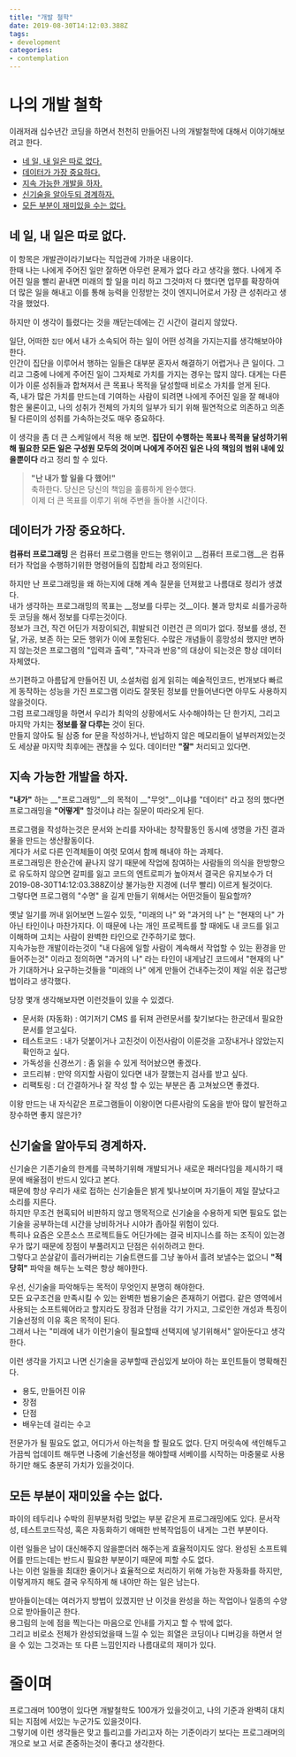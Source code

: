 ```yaml
---
title: "개발 철학"
date: 2019-08-30T14:12:03.388Z
tags:
- development
categories:
- contemplation
---
```


# 나의 개발 철학

이래저래 십수년간 코딩을 하면서 천천히 만들어진 나의 개발철학에 대해서 이야기해보려고 한다.

* [네 일, 내 일은 따로 없다.](#네-일-내-일은-따로-없다)
* [데이터가 가장 중요하다.](#데이터가-가장-중요하다)
* [지속 가능한 개발을 하자.](#지속-가능한-개발을-하자)
* [신기술을 알아두되 경계하자.](#신기술을-알아두되-경계하자)
* [모든 부분이 재미있을 수는 없다.](#모든-부분이-재미있을-수는-없다)

## 네 일, 내 일은 따로 없다.

이 항목은 개발관이라기보다는 직업관에 가까운 내용이다.  
한때 나는 나에게 주어진 일만 잘하면 아무런 문제가 없다 라고 생각을 했다. 나에게 주어진 일을 빨리 끝내면 미래의 할 일을 미리 하고 그것마저 다 했다면 업무를 확장하여 더 많은 일을 해내고 이를 통해 능력을 인정받는 것이 엔지니어로서 가장 큰 성취라고 생각을 했었다.

하지만 이 생각이 틀렸다는 것을 깨닫는데에는 긴 시간이 걸리지 않았다.  

일단, 어떠한 `집단` 에서 내가 소속되어 하는 일이 어떤 성격을 가지는지를 생각해보아야 한다.  
인간이 집단을 이루어서 행하는 일들은 대부분 혼자서 해결하기 어렵거나 큰 일이다. 그리고 그중에 나에게 주어진 일이 그자체로 가치를 가지는 경우는 많지 않다. 대게는 다른이가 이룬 성취들과 합쳐져서 큰 목표나 목적을 달성할때 비로소 가치를 얻게 된다.  
즉, 내가 많은 가치를 만드는데 기여하는 사람이 되려면 나에게 주어진 일을 잘 해내야 함은 물론이고, 나의 성취가 전체의 가치의 일부가 되기 위해 필연적으로 의존하고 의존될 다른이의 성취를 가속하는것도 매우 중요하다.

이 생각을 좀 더 큰 스케일에서 적용 해 보면. __집단이 수행하는 목표나 목적을 달성하기위해 필요한 모든 일은 구성원 모두의 것이며 나에게 주어진 일은 나의 책임의 범위 내에 있을뿐이다__ 라고 정리 할 수 있다.

> __"난 내가 할 일을 다 했어!"__  
> 축하한다. 당신은 당신의 책임을 훌륭하게 완수했다.  
> 이제 더 큰 목표를 이루기 위해 주변을 돌아볼 시간이다.

## 데이터가 가장 중요하다.

__컴퓨터 프로그래밍__ 은 컴퓨터 프로그램을 만드는 행위이고 __컴퓨터 프로그램__은 컴퓨터가 작업을 수행하기위한 명령어들의 집합체 라고 정의된다.

하지만 난 프로그래밍을 왜 하는지에 대해 계속 질문을 던져왔고 나름대로 정리가 생겼다.  
내가 생각하는 프로그래밍의 목표는 __정보를 다루는 것__이다. 불과 망치로 쇠를가공하듯 코딩을 해서 정보를 다루는것이다.  
정보가 크건, 작건 어딘가 저장이되건, 휘발되건 이런건 큰 의미가 없다. 정보를 생성, 전달, 가공, 보존 하는 모든 행위가 이에 포함된다. 수많은 개념들이 흥망성쇠 했지만 변하지 않는것은 프로그램의 "입력과 출력", "자극과 반응"의 대상이 되는것은 항상 데이터 자체였다.

쓰기편하고 아름답게 만들어진 UI, 소설처럼 쉽게 읽히는 예술적인코드, 번개보다 빠르게 동작하는 성능을 가진 프로그램 이라도 잘못된 정보를 만들어낸다면 아무도 사용하지 않을것이다.  
그럼 프로그래밍을 하면서 우리가 최악의 상황에서도 사수해야하는 단 한가지, 그리고 마지막 가치는 __정보를 잘 다루는__ 것이 된다.  
만들지 않아도 될 삼중 for 문을 작성하거나, 반납하지 않은 메모리들이 널부러져있는것도 세상끝 마지막 최후에는 괜찮을 수 있다. 데이터만 __"잘"__ 처리되고 있다면.

## 지속 가능한 개발을 하자.

__"내가"__ 하는 __"프로그래밍"__의 목적이 __"무엇"__이냐를 "데이터" 라고 정의 했다면 프로그래밍을 __"어떻게"__ 할것이냐 라는 질문이 따라오게 된다.

프로그램을 작성하는것은 문서와 논리를 자아내는 창작활동인 동시에 생명을 가진 결과물을 만드는 생산활동이다.  
게다가 서로 다른 인격체들이 여럿 모여서 함께 해내야 하는 과제다.  
프로그래밍은 한순간에 끝나지 않기 때문에 작업에 참여하는 사람들의 의식을 한방향으로 유도하지 않으면 갈피를 잃고 코드의 엔트로피가 높아져서 결국은 유지보수가 더2019-08-30T14:12:03.388Z이상 불가능한 지경에 (너무 빨리) 이르게 될것이다.  
그렇다면 프로그램의 "수명" 을 길게 만들기 위해서는 어떤것들이 필요할까?

옛날 일기를 꺼내 읽어보면 느낄수 있듯, "미래의 나" 와 "과거의 나" 는 "현재의 나" 가 아닌 타인이나 마찬가지다. 이 때문에 나는 개인 프로젝트를 할 때에도 내 코드를 읽고 이해하며 고치는 사람이 완벽한 타인으로 간주하기로 했다.  
지속가능한 개발이라는것이 "내 다음에 일할 사람이 계속해서 작업할 수 있는 환경을 만들어주는것" 이라고 정의하면 "과거의 나" 라는 타인이 내게남긴 코드에서 "현재의 나" 가 기대하거나 요구하는것들을 "미래의 나" 에게 만들어 건내주는것이 제일 쉬운 접근방법이라고 생각했다.

당장 몇개 생각해보자면 이런것들이 있을 수 있겠다.

* 문서화 (자동화) : 여기저기 CMS 를 뒤져 관련문서를 찾기보다는 한군데서 필요한 문서를 얻고싶다.
* 테스트코드 : 내가 덧붙이거나 고친것이 이전사람이 이룬것을 고장내거나 않았는지 확인하고 싶다.
* 가독성을 신경쓰기 : 좀 읽을 수 있게 적어놨으면 좋겠다.
* 코드리뷰 : 만약 의지할 사람이 있다면 내가 잘했는지 검사를 받고 싶다.
* 리팩토링 : 더 간결하거나 잘 작성 할 수 있는 부분은 좀 고쳐놨으면 좋겠다.

이왕 만드는 내 자식같은 프로그램들이 이왕이면 다른사람의 도움을 받아 많이 발전하고 장수하면 좋지 않은가?

## 신기술을 알아두되 경계하자.

신기술은 기존기술의 한계를 극복하기위해 개발되거나 새로운 패러다임을 제시하기 때문에 배울점이 반드시 있다고 본다.  
때문에 항상 우리가 새로 접하는 신기술들은 밝게 빛나보이며 자기들이 제일 잘났다고 소리를 지른다.  
하지만 무조건 현혹되어 비판하지 않고 맹목적으로 신기술을 수용하게 되면 필요도 없는 기술을 공부하는데 시간을 낭비하거나 시야가 좁아질 위험이 있다.  
특히나 요즘은 오픈소스 프로젝트들도 어딘가에는 결국 비지니스를 하는 조직이 있는경우가 많기 때문에 장점이 부풀려지고 단점은 쉬쉬하려고 한다.  
그렇다고 쏜살같이 흘러가버리는 기술트랜드를 그냥 놓아서 흘려 보낼수는 없으니 __"적당히"__ 파악을 해두는 노력은 항상 해야한다.

우선, 신기술을 파악해두는 목적이 무엇인지 분명히 해야한다.  
모든 요구조건을 만족시킬 수 있는 완벽한 범용기술은 존재하기 어렵다. 같은 영역에서 사용되는 소프트웨어라고 할지라도 장점과 단점을 각기 가지고, 그로인한 개성과 특징이 기술선정의 이유 혹은 목적이 된다.  
그래서 나는 "미래에 내가 이런기술이 필요할때 선택지에 넣기위해서" 알아둔다고 생각한다.

이런 생각을 가지고 나면 신기술을 공부할때 관심있게 보아야 하는 포인트들이 명확해진다.

* 용도, 만들어진 이유
* 장점
* 단점
* 배우는데 걸리는 수고

전문가가 될 필요도 없고, 어디가서 아는척을 할 필요도 없다. 단지 머릿속에 색인해두고 가끔씩 업데이트 해두면 나중에 기술선정을 해야할때 서베이를 시작하는 마중물로 사용하기만 해도 충분히 가치가 있을것이다.

## 모든 부분이 재미있을 수는 없다.

파이의 테두리나 수박의 흰부분처럼 맛없는 부분 같은게 프로그래밍에도 있다. 문서작성, 테스트코드작성, 혹은 자동화하기 애매한 반복작업등이 내게는 그런 부분이다.

이런 일들은 남이 대신해주지 않을뿐더러 해주는게 효율적이지도 않다. 완성된 소프트웨어를 만드는데는 반드시 필요한 부분이기 때문에 피할 수도 없다.  
나는 이런 일들을 최대한 줄이거나 효율적으로 처리하기 위해 가능한 자동화를 하지만, 이렇게까지 해도 결국 우직하게 해 내야만 하는 일은 남는다.

받아들이는데는 여러가지 방법이 있겠지만 난 이것을 완성을 하는 작업이나 일종의 수양으로 받아들이곤 한다.  
용그림의 눈에 점을 찍는다는 마음으로 인내를 가지고 할 수 밖에 없다.  
그리고 비로소 전체가 완성되었을때 느낄 수 있는 희열은 코딩이나 디버깅을 하면서 얻을 수 있는 그것과는 또 다른 느낌인지라 나름대로의 재미가 있다.

# 줄이며

프로그래머 100명이 있다면 개발철학도 100개가 있을것이고, 나의 기준과 완벽히 대치되는 지점에 서있는 누군가도 있을것이다.  
그렇기에 이런 생각들은 맞고 틀리고를 가리고자 하는 기준이라기 보다는 프로그래머의 개으로 보고 서로 존중하는것이 좋다고 생각한다.  
